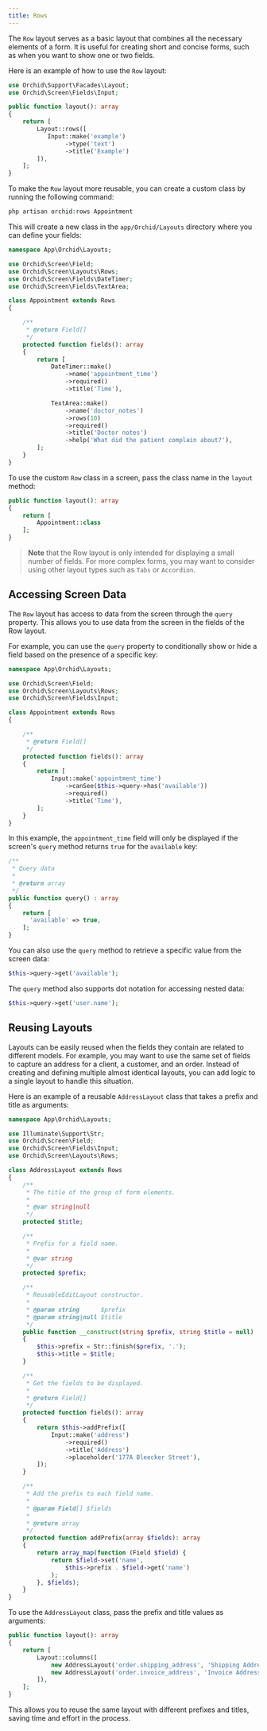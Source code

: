 ```yaml
---
title: Rows
---
```



The `Row` layout serves as a basic layout that combines all the necessary elements of a form. It is useful for creating short and concise forms, such as when you want to show one or two fields.

Here is an example of how to use the `Row` layout:

```php
use Orchid\Support\Facades\Layout;
use Orchid\Screen\Fields\Input;

public function layout(): array
{
    return [
        Layout::rows([
           Input::make('example')
                ->type('text')
                ->title('Example')
        ]),
    ];
}
```

To make the `Row` layout more reusable, you can create a custom class by running the following command:

```php
php artisan orchid:rows Appointment
```

This will create a new class in the `app/Orchid/Layouts` directory where you can define your fields:

```php
namespace App\Orchid\Layouts;

use Orchid\Screen\Field;
use Orchid\Screen\Layouts\Rows;
use Orchid\Screen\Fields\DateTimer;
use Orchid\Screen\Fields\TextArea;

class Appointment extends Rows
{

    /**
     * @return Field[]
     */
    protected function fields(): array
    {
        return [
            DateTimer::make()
                ->name('appointment_time')
                ->required()
                ->title('Time'),

            TextArea::make()
                ->name('doctor_notes')
                ->rows(10)
                ->required()
                ->title('Doctor notes')
                ->help('What did the patient complain about?'),
        ];
    }
}
```

To use the custom `Row` class in a screen, pass the class name in the `layout` method:

```php
public function layout(): array
{
    return [
        Appointment::class
    ];
}
```

> **Note** that the Row layout is only intended for displaying a small number of fields. For more complex forms, you may want to consider using other layout types such as `Tabs` or `Accordion`.


## Accessing Screen Data



The `Row` layout has access to data from the screen through the `query` property. This allows you to use data from the screen in the fields of the Row layout.

For example, you can use the `query` property to conditionally show or hide a field based on the presence of a specific key:


```php
namespace App\Orchid\Layouts;

use Orchid\Screen\Field;
use Orchid\Screen\Layouts\Rows;
use Orchid\Screen\Fields\Input;

class Appointment extends Rows
{

    /**
     * @return Field[]
     */
    protected function fields(): array
    {
        return [
            Input::make('appointment_time')
                ->canSee($this->query->has('available'))
                ->required()
                ->title('Time'),
        ];
    }
}
```

In this example, the `appointment_time` field will only be displayed if the screen's `query` method returns `true` for the `available` key:

```php
/**
 * Query data
 *
 * @return array
 */
public function query() : array
{
    return [
      'available' => true,
    ];
}
```

You can also use the `query` method to retrieve a specific value from the screen data:

```php
$this->query->get('available');
```

The `query` method also supports dot notation for accessing nested data:

```php
$this->query->get('user.name');
```


## Reusing Layouts

Layouts can be easily reused when the fields they contain are related to different models. For example, you may want to use the same set of fields to capture an address for a client, a customer, and an order. Instead of creating and defining multiple almost identical layouts, you can add logic to a single layout to handle this situation.

Here is an example of a reusable `AddressLayout` class that takes a prefix and title as arguments:

```php
namespace App\Orchid\Layouts;

use Illuminate\Support\Str;
use Orchid\Screen\Field;
use Orchid\Screen\Fields\Input;
use Orchid\Screen\Layouts\Rows;

class AddressLayout extends Rows
{
    /**
     * The title of the group of form elements.
     *
     * @var string|null
     */
    protected $title;

    /**
     * Prefix for a field name.
     *
     * @var string
     */
    protected $prefix;

    /**
     * ReusableEditLayout constructor.
     *
     * @param string      $prefix
     * @param string|null $title
     */
    public function __construct(string $prefix, string $title = null)
    {
        $this->prefix = Str::finish($prefix, '.');
        $this->title = $title;
    }

    /**
     * Get the fields to be displayed.
     *
     * @return Field[]
     */
    protected function fields(): array
    {
        return $this->addPrefix([
            Input::make('address')
                ->required()
                ->title('Address')
                ->placeholder('177A Bleecker Street'),
        ]);
    }

    /**
     * Add the prefix to each field name.
     *
     * @param Field[] $fields
     *
     * @return array
     */
    protected function addPrefix(array $fields): array
    {
        return array_map(function (Field $field) {
            return $field->set('name',
                $this->prefix . $field->get('name')
            );
        }, $fields);
    }
}
```

To use the `AddressLayout` class, pass the prefix and title values as arguments:

```php
public function layout(): array
{
    return [
        Layout::columns([
            new AddressLayout('order.shipping_address', 'Shipping Address'),
            new AddressLayout('order.invoice_address', 'Invoice Address'),
        ]),
    ];
}
```

This allows you to reuse the same layout with different prefixes and titles, saving time and effort in the process.
